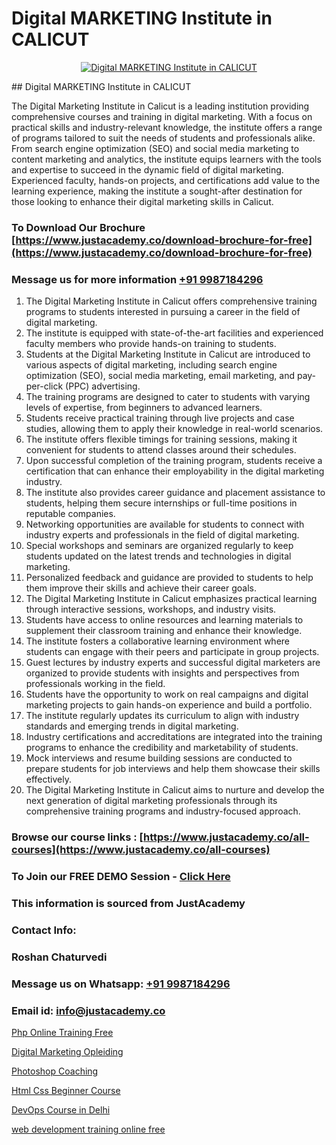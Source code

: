 # Digital MARKETING Institute in CALICUT

<p align="center">
  <a href="https://justacademy.co/course-detail/digital-marketing">
    <img src="https://justacademy.co/storage2/course_image/1676636720_course_image.webp" alt="Digital MARKETING Institute in CALICUT">
  </a>
</p>
## Digital MARKETING Institute in CALICUT

The Digital Marketing Institute in Calicut is a leading institution providing comprehensive courses and training in digital marketing. With a focus on practical skills and industry-relevant knowledge, the institute offers a range of programs tailored to suit the needs of students and professionals alike. From search engine optimization (SEO) and social media marketing to content marketing and analytics, the institute equips learners with the tools and expertise to succeed in the dynamic field of digital marketing. Experienced faculty, hands-on projects, and certifications add value to the learning experience, making the institute a sought-after destination for those looking to enhance their digital marketing skills in Calicut.
### To Download Our Brochure [https://www.justacademy.co/download-brochure-for-free](https://www.justacademy.co/download-brochure-for-free)
### Message us for more information [+91 9987184296](https://api.whatsapp.com/send?phone=919987184296)
1) The Digital Marketing Institute in Calicut offers comprehensive training programs to students interested in pursuing a career in the field of digital marketing.
2) The institute is equipped with state-of-the-art facilities and experienced faculty members who provide hands-on training to students.
3) Students at the Digital Marketing Institute in Calicut are introduced to various aspects of digital marketing, including search engine optimization (SEO), social media marketing, email marketing, and pay-per-click (PPC) advertising.
4) The training programs are designed to cater to students with varying levels of expertise, from beginners to advanced learners.
5) Students receive practical training through live projects and case studies, allowing them to apply their knowledge in real-world scenarios.
6) The institute offers flexible timings for training sessions, making it convenient for students to attend classes around their schedules.
7) Upon successful completion of the training program, students receive a certification that can enhance their employability in the digital marketing industry.
8) The institute also provides career guidance and placement assistance to students, helping them secure internships or full-time positions in reputable companies.
9) Networking opportunities are available for students to connect with industry experts and professionals in the field of digital marketing.
10) Special workshops and seminars are organized regularly to keep students updated on the latest trends and technologies in digital marketing.
11) Personalized feedback and guidance are provided to students to help them improve their skills and achieve their career goals.
12) The Digital Marketing Institute in Calicut emphasizes practical learning through interactive sessions, workshops, and industry visits.
13) Students have access to online resources and learning materials to supplement their classroom training and enhance their knowledge.
14) The institute fosters a collaborative learning environment where students can engage with their peers and participate in group projects.
15) Guest lectures by industry experts and successful digital marketers are organized to provide students with insights and perspectives from professionals working in the field.
16) Students have the opportunity to work on real campaigns and digital marketing projects to gain hands-on experience and build a portfolio.
17) The institute regularly updates its curriculum to align with industry standards and emerging trends in digital marketing.
18) Industry certifications and accreditations are integrated into the training programs to enhance the credibility and marketability of students.
19) Mock interviews and resume building sessions are conducted to prepare students for job interviews and help them showcase their skills effectively.
20) The Digital Marketing Institute in Calicut aims to nurture and develop the next generation of digital marketing professionals through its comprehensive training programs and industry-focused approach.

### Browse our course links : [https://www.justacademy.co/all-courses](https://www.justacademy.co/all-courses) 
### To Join our FREE DEMO Session - [Click Here](https://www.justacademy.co/register-for-course-demo)


### This information is sourced from JustAcademy
### Contact Info:
### Roshan Chaturvedi
### Message us on Whatsapp: [+91 9987184296](https://api.whatsapp.com/send?phone=919987184296)
### Email id: [info@justacademy.co](mailto:info@justacademy.co)
                
[Php Online Training Free](https://www.linkedin.com/pulse/php-online-training-free-justacademy-hyderabad-1hdec?trackingId=ZsZsX05XnfCAbiiDA9L0Gg%3D%3D&lipi=urn%3Ali%3Apage%3Ad_flagship3_company_admin%3BIgbA%2F28BQMiUW8Q%2FkWRJzw%3D%3D)

[Digital Marketing Opleiding](https://www.linkedin.com/pulse/digital-marketing-opleiding-software-training-sunnyvale-jwo4c?trackingId=mOrShQQmqShlnD2sqaPKpw%3D%3D&lipi=urn%3Ali%3Apage%3Ad_flagship3_company_admin%3Bps8c9B%2FKRMCWHgOgNCOx7w%3D%3D)

[Photoshop Coaching](https://medium.com/@negishivu99/photoshop-coaching-dafb4c59e6c9)

[Html Css Beginner Course](https://medium.com/@namusn/html-css-beginner-course-51c094728218)

[DevOps Course in Delhi](https://justacademyin.github.io/justacademy/devops-course-in-delhi)

[web development training online free](https://justacademyin.github.io/justacademy/web-development-training-online-free)

